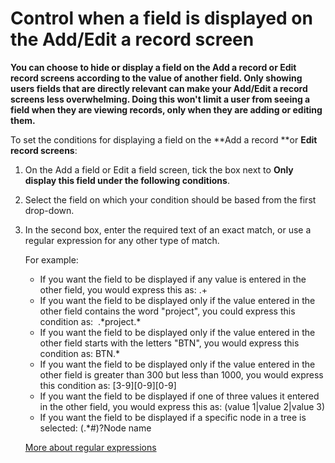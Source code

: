 

# Control when a field is displayed on the Add/Edit a record screen

**You can choose to hide or display a field on the Add a record or Edit record screens according to the value of another field. Only showing users fields that are directly relevant can make your Add/Edit a record screens less overwhelming. Doing this won't limit a user from seeing a field when they are viewing records, only when they are adding or editing them.**

To set the conditions for displaying a field on the **Add a record&nbsp;**or&nbsp;**Edit record screens**:

1. On the Add a field or Edit a field screen, tick the box next to **Only display this field under the following conditions**.
2. Select the field on which your condition should be based from the first drop-down.
3. In the second box, enter the required text of an exact match, or use a regular expression for any other type of match.&nbsp;

   For example:

   * If you want the field to be displayed if any value is entered in the other field, you would express this as: .+
   * If you want the field to be displayed only if the value entered in the other field contains the word "project", you could express this condition as: &nbsp;.\*project.\*&nbsp;
   * If you want the field to be displayed only if the value entered in the other field starts with the letters "BTN", you would express this condition as: BTN.\*
   * If you want the field to be displayed only if the value entered in the other field is greater than 300 but less than 1000, you would express this condition as: [3-9][0-9][0-9]
   * If you want the field to be displayed if one of three values it entered in the other field, you would express this as: (value 1|value 2|value 3)
   * If you want the field to be displayed if a specific node in a tree is selected: (.\*#)?Node name

   [More about regular expressions](http://www.regular-expressions.info/tutorial.html)
